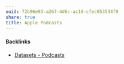 ```yaml
---
uuid: 72b96e93-a267-4d6c-ac10-cfec053534f9
share: true
title: Apple Podcasts
---
```

#### Backlinks

* [Datasets - Podcasts](/bcf15494-4d0b-4c5f-9aeb-47a512915ed6)
